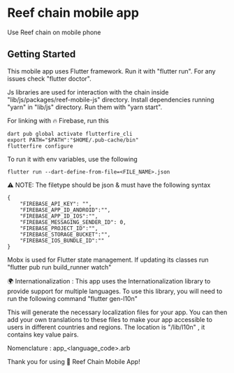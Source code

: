# Reef chain mobile app

Use Reef chain on mobile phone

## Getting Started
This mobile app uses Flutter framework. Run it with "flutter run". For any issues check "flutter doctor".

Js libraries are used for interaction with the chain inside "lib/js/packages/reef-mobile-js" directory. Install dependencies running "yarn" in "lib/js" directory. Run them with "yarn start".

For linking with 🔥 Firebase, run this 

```
dart pub global activate flutterfire_cli
export PATH="$PATH":"$HOME/.pub-cache/bin"
flutterfire configure
```

To run it with env variables, use the following

```
flutter run --dart-define-from-file=<FILE_NAME>.json
```

⚠️ NOTE: The filetype should be json & must have the following syntax

```
{
    "FIREBASE_API_KEY": "",
    "FIREBASE_APP_ID_ANDROID":"",
    "FIREBASE_APP_ID_IOS":"",
    "FIREBASE_MESSAGING_SENDER_ID": 0,
    "FIREBASE_PROJECT_ID":"",
    "FIREBASE_STORAGE_BUCKET":"",
    "FIREBASE_IOS_BUNDLE_ID":""
}
```

Mobx is used for Flutter state management. If updating its classes run "flutter pub run build_runner watch"

🌍 Internationalization : This app uses the Internationalization library to provide support for multiple languages. To use this library, you will need to run the following command "flutter gen-l10n"

This will generate the necessary localization files for your app. You can then add your own translations to these files to make your app accessible to users in different countries and regions. The location is "/lib/l10n" , it contains key value pairs. 

Nomenclature : app_<language_code>.arb 

Thank you for using 🌊 Reef Chain Mobile App!
